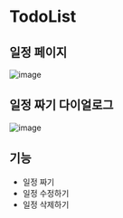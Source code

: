 # TodoList

## 일정 페이지 

![image](https://github.com/user-attachments/assets/302f0bdc-ac08-46fd-8133-9560d2500d8d)

## 일정 짜기 다이얼로그

![image](https://github.com/user-attachments/assets/8988faf9-0612-4a9f-b972-094e4ba8fb7d)

## 기능

- 일정 짜기
- 일정 수정하기
- 일정 삭제하기
